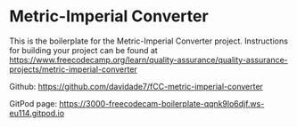 # Metric-Imperial Converter

This is the boilerplate for the Metric-Imperial Converter project. Instructions for building your project can be found at https://www.freecodecamp.org/learn/quality-assurance/quality-assurance-projects/metric-imperial-converter


Github:
https://github.com/davidade7/fCC-metric-imperial-converter

GitPod page:
https://3000-freecodecam-boilerplate-qqnk9lo6djf.ws-eu114.gitpod.io